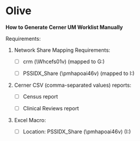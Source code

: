 # Olive

**How to Generate Cerner UM Worklist Manually**

Requirements:

1. Network Share Mapping Requirements:

   - [ ] crm (\\Whcefs01v) (mapped to G:)
   - [ ] PSSIDX_Share (\\pmhapoai46v) (mapped to I:)


2. Cerner CSV (comma-separated values) reports:

   - [ ] Census report
   - [ ] Clinical Reviews report


3. Excel Macro:

   - [ ] Location: PSSIDX_Share (\\pmhapoai46v) (I:)

